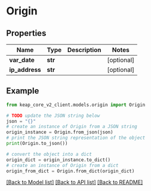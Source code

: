 # Origin


## Properties

Name | Type | Description | Notes
------------ | ------------- | ------------- | -------------
**var_date** | **str** |  | [optional] 
**ip_address** | **str** |  | [optional] 

## Example

```python
from keap_core_v2_client.models.origin import Origin

# TODO update the JSON string below
json = "{}"
# create an instance of Origin from a JSON string
origin_instance = Origin.from_json(json)
# print the JSON string representation of the object
print(Origin.to_json())

# convert the object into a dict
origin_dict = origin_instance.to_dict()
# create an instance of Origin from a dict
origin_from_dict = Origin.from_dict(origin_dict)
```
[[Back to Model list]](../README.md#documentation-for-models) [[Back to API list]](../README.md#documentation-for-api-endpoints) [[Back to README]](../README.md)


